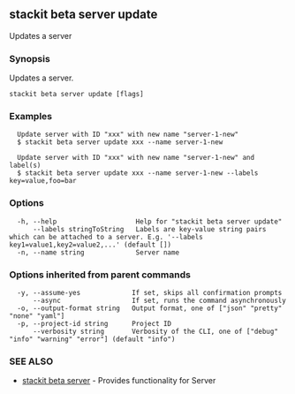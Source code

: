 ## stackit beta server update

Updates a server

### Synopsis

Updates a server.

```
stackit beta server update [flags]
```

### Examples

```
  Update server with ID "xxx" with new name "server-1-new"
  $ stackit beta server update xxx --name server-1-new

  Update server with ID "xxx" with new name "server-1-new" and label(s)
  $ stackit beta server update xxx --name server-1-new --labels key=value,foo=bar
```

### Options

```
  -h, --help                    Help for "stackit beta server update"
      --labels stringToString   Labels are key-value string pairs which can be attached to a server. E.g. '--labels key1=value1,key2=value2,...' (default [])
  -n, --name string             Server name
```

### Options inherited from parent commands

```
  -y, --assume-yes             If set, skips all confirmation prompts
      --async                  If set, runs the command asynchronously
  -o, --output-format string   Output format, one of ["json" "pretty" "none" "yaml"]
  -p, --project-id string      Project ID
      --verbosity string       Verbosity of the CLI, one of ["debug" "info" "warning" "error"] (default "info")
```

### SEE ALSO

* [stackit beta server](./stackit_beta_server.md)	 - Provides functionality for Server


